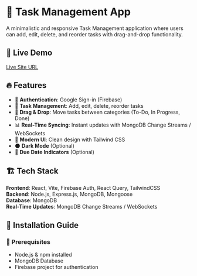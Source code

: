 # 📝 Task Management App

A minimalistic and responsive Task Management application where users can add, edit, delete, and reorder tasks with drag-and-drop functionality.

## 🚀 Live Demo
[Live Site URL](https://scic-job-task-22d20.web.app/)



## 🔥 Features
- 🔐 **Authentication**: Google Sign-in (Firebase)
- 📌 **Task Management**: Add, edit, delete, reorder tasks
- 🚀 **Drag & Drop**: Move tasks between categories (To-Do, In Progress, Done)
- 📊 **Real-Time Syncing**: Instant updates with MongoDB Change Streams / WebSockets
- 🎨 **Modern UI**: Clean design with Tailwind CSS
- 🌑 **Dark Mode** (Optional)
- 🔔 **Due Date Indicators** (Optional)

## 🏗️ Tech Stack
**Frontend**: React, Vite, Firebase Auth, React Query, TailwindCSS  
**Backend**: Node.js, Express.js, MongoDB, Mongoose  
**Database**: MongoDB  
**Real-Time Updates**: MongoDB Change Streams / WebSockets  

## 🎯 Installation Guide

### 🔧 Prerequisites
- Node.js & npm installed
- MongoDB Database
- Firebase project for authentication